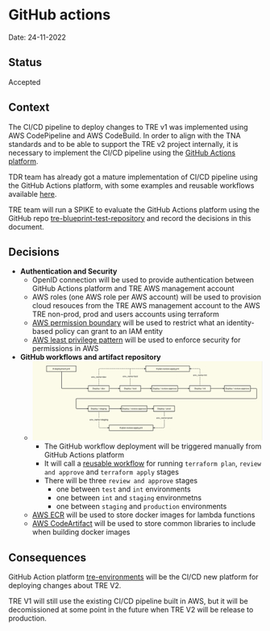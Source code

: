 # GitHub actions

Date: 24-11-2022

## Status

Accepted

## Context

The CI/CD pipeline to deploy changes to TRE v1 was implemented using AWS CodePipeline and AWS CodeBuild. In order to align with the TNA standards and to be able to support the TRE v2 project internally, it is necessary to implement the CI/CD pipeline using the [GitHub Actions platform](https://docs.github.com/en/actions).

TDR team has already got a mature implementation of CI/CD pipeline using the GitHub Actions platform, with some examples and reusable workflows available [here](https://github.com/nationalarchives/tdr-github-actions).

TRE team will run a SPIKE to evaluate the GitHub Actions platform using the GitHub repo [tre-blueprint-test-repository](https://github.com/nationalarchives/tre-blueprint-test-repository) and record the decisions in this document.


## Decisions

- **Authentication and Security**
    - OpenID connection will be used to provide authentication between GitHub Actions platform and TRE AWS management account
    - AWS roles (one AWS role per AWS account) will be used to provision cloud resouces from the TRE AWS management account to the AWS TRE non-prod, prod and users accounts using terraform
    - [AWS permission boundary](https://docs.aws.amazon.com/IAM/latest/UserGuide/access_policies_boundaries.html) will be used to restrict what an identity-based policy can grant to an IAM entity
    - [AWS least privilege pattern](https://aws.amazon.com/blogs/security/techniques-for-writing-least-privilege-iam-policies/) will be used to enforce security for permissions in AWS
- **GitHub workflows and artifact repository**
    - ![GitHub workflow deployment](./images/github-workflow-tf-deployment.png)
        - The GitHub workflow deployment will be triggered manually from GitHub Actions platform
        - It will call a [reusable workflow](https://docs.github.com/en/actions/using-workflows/reusing-workflows#overview) for running `terraform plan`, `review and approve` and `terraform apply` stages
        - There will be three `review and approve` stages
            - one between `test` and `int` environments
            - one between `int` and `staging` environmetns
            - one between `staging` and `production` environments
    - [AWS ECR](https://docs.aws.amazon.com/AmazonECR/latest/userguide/what-is-ecr.html) will be used to store docker images for lambda functions
    - [AWS CodeArtifact](https://docs.aws.amazon.com/codeartifact/latest/ug/welcome.html) will be used to store common libraries to include when building docker images

## Consequences

GitHub Action platform [tre-environments](https://github.com/nationalarchives/tre-environments) will be the CI/CD new platform for deploying changes about TRE V2.

TRE V1 will still use the existing CI/CD pipeline built in AWS, but it will be decomissioned at some point in the future when TRE V2 will be release to production.
